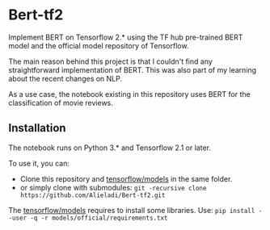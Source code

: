 # Bert-tf2
Implement BERT on Tensorflow 2.* using the TF hub pre-trained BERT model and the official model repository of Tensorflow.

The main reason behind this project is that I couldn't find any straightforward implementation of BERT. This was also part of my learning about the recent changes on NLP.

As a use case, the notebook existing in this repository uses BERT for the classification of movie reviews.
## Installation
The notebook runs on Python 3.* and Tensorflow 2.1 or later.

To use it, you can:
- Clone this repository and [tensorflow/models](https://github.com/tensorflow/models) in the same folder.
- or simply clone with submodules: `git -recursive clone https://github.com/Alieladi/Bert-tf2.git`

The [tensorflow/models](https://github.com/tensorflow/models) requires to install some libraries. Use: `pip install --user -q -r models/official/requirements.txt` 

